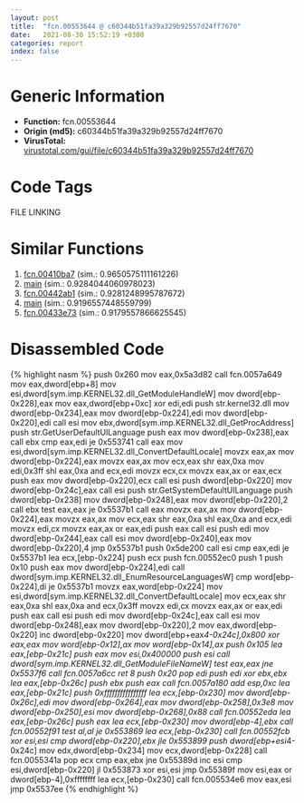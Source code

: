 ```yaml
---
layout: post
title:  "fcn.00553644 @ c60344b51fa39a329b92557d24ff7670"
date:   2021-08-30 15:52:19 +0300
categories: report
index: false
---
```


# Generic Information
- **Function:** fcn.00553644
- **Origin (md5):** c60344b51fa39a329b92557d24ff7670
- **VirusTotal:** [virustotal.com/gui/file/c60344b51fa39a329b92557d24ff7670][virustotal_ref]

# Code Tags
<span class="tag" id="FILE">FILE</span>
<span class="tag" id="LINKING">LINKING</span>


# Similar Functions

1. [fcn.00410ba7][similar_1_ref] (sim.: 0.9650575111161226)
2. [main][similar_2_ref] (sim.: 0.9284044060978023)
3. [fcn.00442ab1][similar_3_ref] (sim.: 0.9281248995787672)
4. [main][similar_4_ref] (sim.: 0.9196557448559799)
5. [fcn.00433e73][similar_5_ref] (sim.: 0.9179557866625545)


# Disassembled Code

{% highlight nasm %}
push 0x260
mov eax,0x5a3d82
call fcn.0057a649
mov eax,dword[ebp+8]
mov esi,dword[sym.imp.KERNEL32.dll_GetModuleHandleW]
mov dword[ebp-0x228],eax
mov eax,dword[ebp+0xc]
xor edi,edi
push str.kernel32.dll
mov dword[ebp-0x234],eax
mov dword[ebp-0x224],edi
mov dword[ebp-0x220],edi
call esi
mov ebx,dword[sym.imp.KERNEL32.dll_GetProcAddress]
push str.GetUserDefaultUILanguage
push eax
mov dword[ebp-0x238],eax
call ebx
cmp eax,edi
je 0x553741
call eax
mov esi,dword[sym.imp.KERNEL32.dll_ConvertDefaultLocale]
movzx eax,ax
mov dword[ebp-0x224],eax
movzx eax,ax
mov ecx,eax
shr eax,0xa
mov edi,0x3ff
shl eax,0xa
and ecx,edi
movzx ecx,cx
movzx eax,ax
or eax,ecx
push eax
mov dword[ebp-0x220],ecx
call esi
push dword[ebp-0x220]
mov dword[ebp-0x24c],eax
call esi
push str.GetSystemDefaultUILanguage
push dword[ebp-0x238]
mov dword[ebp-0x248],eax
mov dword[ebp-0x220],2
call ebx
test eax,eax
je 0x5537b1
call eax
movzx eax,ax
mov dword[ebp-0x224],eax
movzx eax,ax
mov ecx,eax
shr eax,0xa
shl eax,0xa
and ecx,edi
movzx edi,cx
movzx eax,ax
or eax,edi
push eax
call esi
push edi
mov dword[ebp-0x244],eax
call esi
mov dword[ebp-0x240],eax
mov dword[ebp-0x220],4
jmp 0x5537b1
push 0x5de200
call esi
cmp eax,edi
je 0x5537b1
lea ecx,[ebp-0x224]
push ecx
push fcn.00552ec0
push 1
push 0x10
push eax
mov dword[ebp-0x224],edi
call dword[sym.imp.KERNEL32.dll_EnumResourceLanguagesW]
cmp word[ebp-0x224],di
je 0x5537b1
movzx eax,word[ebp-0x224]
mov esi,dword[sym.imp.KERNEL32.dll_ConvertDefaultLocale]
mov ecx,eax
shr eax,0xa
shl eax,0xa
and ecx,0x3ff
movzx edi,cx
movzx eax,ax
or eax,edi
push eax
call esi
push edi
mov dword[ebp-0x24c],eax
call esi
mov dword[ebp-0x248],eax
mov dword[ebp-0x220],2
mov eax,dword[ebp-0x220]
inc dword[ebp-0x220]
mov dword[ebp+eax*4-0x24c],0x800
xor eax,eax
mov word[ebp-0x12],ax
mov word[ebp-0x14],ax
push 0x105
lea eax,[ebp-0x21c]
push eax
mov esi,0x400000
push esi
call dword[sym.imp.KERNEL32.dll_GetModuleFileNameW]
test eax,eax
jne 0x5537f6
call fcn.0057a6cc
ret 8
push 0x20
pop edi
push edi
xor ebx,ebx
lea eax,[ebp-0x26c]
push ebx
push eax
call fcn.0057a180
add esp,0xc
lea eax,[ebp-0x21c]
push 0xffffffffffffffff
lea ecx,[ebp-0x230]
mov dword[ebp-0x26c],edi
mov dword[ebp-0x264],eax
mov dword[ebp-0x258],0x3e8
mov dword[ebp-0x250],esi
mov dword[ebp-0x268],0x88
call fcn.00552eda
lea eax,[ebp-0x26c]
push eax
lea ecx,[ebp-0x230]
mov dword[ebp-4],ebx
call fcn.00552f91
test al,al
je 0x553869
lea ecx,[ebp-0x230]
call fcn.00552fcb
xor esi,esi
cmp dword[ebp-0x220],ebx
jle 0x553899
push dword[ebp+esi*4-0x24c]
mov edx,dword[ebp-0x234]
mov ecx,dword[ebp-0x228]
call fcn.0055341a
pop ecx
cmp eax,ebx
jne 0x55389d
inc esi
cmp esi,dword[ebp-0x220]
jl 0x553873
xor esi,esi
jmp 0x55389f
mov esi,eax
or dword[ebp-4],0xffffffff
lea ecx,[ebp-0x230]
call fcn.005534e6
mov eax,esi
jmp 0x5537ee
{% endhighlight %}


[similar_1_ref]: /report/fcn.00410ba7@a1c6b07868a0eea8f4ee5a872aa71909
[similar_2_ref]: /report/main@f5b8476c36459986b226c45654aeb016
[similar_3_ref]: /report/fcn.00442ab1@56a02334aea008c131d2741a089910fb
[similar_4_ref]: /report/main@56a02334aea008c131d2741a089910fb
[similar_5_ref]: /report/fcn.00433e73@418e0921f3a9bd4f5bc0dcc59623b5a1
[virustotal_ref]: https://www.virustotal.com/gui/file/c60344b51fa39a329b92557d24ff7670